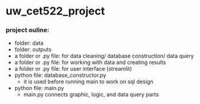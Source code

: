 # uw_cet522_project

### project ouline:
- folder: data
- folder: outputs
- a folder or .py file: for data cleaning/ database construction/ data query
- a folder or .py file: for working with data and creating results
- a folder or .py file: for user interface (streamlit)
- python file: database_constructor.py
  - it is used before running main to work on sql design
- python file: main.py
  - main.py connects graphic, logic, and data query parts
